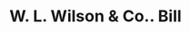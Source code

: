 ---
doi: 10.7916/D85Q672W
date_other: '1870'
date_other_textual: 1870-1879
form: printed ephemera
genre:
- Invoices
name:
- W. L. Wilson & Co.
object_in_context_url: https://biggert.cul.columbia.edu/items/view/ave_biggert_00593
subject_hierarchical_geographic:
- Portland, Maine, United States
subject_name:
- W. L. Wilson & Co.
title: W. L. Wilson & Co.. Bill
sort_title: W. L. Wilson & Co.. Bill
call_number: ave_biggert_00593
coordinates:
- 43.666666666666664,-70.26666666666667
pid: ave_biggert_00593
identifiers: ave_biggert_00593
canvas_id: ldpd:395866
permalink: "/items/ave_biggert_00593/"
layout: iiif-image-page
---